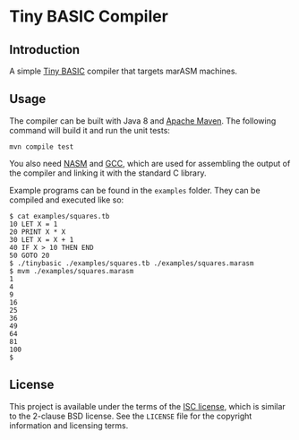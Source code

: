 Tiny BASIC Compiler
===================

Introduction
------------

A simple [Tiny BASIC][tinybasic] compiler that targets marASM machines.

Usage
-----

The compiler can be built with Java 8 and [Apache Maven][maven]. The following
command will build it and run the unit tests:

    mvn compile test

You also need [NASM][nasm] and [GCC][gcc], which are used for assembling the
output of the compiler and linking it with the standard C library.

Example programs can be found in the `examples` folder. They can be compiled and
executed like so:

    $ cat examples/squares.tb
    10 LET X = 1
    20 PRINT X * X
    30 LET X = X + 1
    40 IF X > 10 THEN END
    50 GOTO 20
    $ ./tinybasic ./examples/squares.tb ./examples/squares.marasm
    $ mvm ./examples/squares.marasm
    1
    4
    9
    16
    25
    36
    49
    64
    81
    100
    $ 

License
-------

This project is available under the terms of the [ISC license][isc], which is
similar to the 2-clause BSD license. See the `LICENSE` file for the copyright
information and licensing terms.

[maven]: https://maven.apache.org/
[tinybasic]: https://en.wikipedia.org/wiki/Tiny_BASIC
[isc]: https://www.isc.org/software/license/
[gcc]: http://gcc.gnu.org/
[nasm]: http://www.nasm.us/
